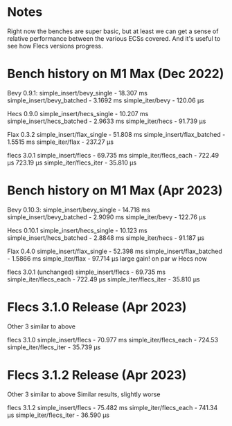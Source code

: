 # Notes

Right now the benches are super basic, but at least we can get a sense of relative performance between the various ECSs covered. And it's useful to see how Flecs versions progress.

# Bench history on M1 Max (Dec 2022)

Bevy 0.9.1:
simple_insert/bevy_single - 18.307 ms
simple_insert/bevy_batched - 3.1692 ms
simple_iter/bevy - 120.06 µs

Hecs 0.9.0
simple_insert/hecs_single - 10.207 ms 
simple_insert/hecs_batched - 2.9633 ms
simple_iter/hecs - 91.739 µs

Flax 0.3.2
simple_insert/flax_single - 51.808 ms 
simple_insert/flax_batched - 1.5515 ms
simple_iter/flax - 237.27 µs

flecs 3.0.1
simple_insert/flecs - 69.735 ms
simple_iter/flecs_each - 722.49 µs 723.19 µs
simple_iter/flecs_iter - 35.810 µs

# Bench history on M1 Max (Apr 2023)

Bevy 0.10.3:
simple_insert/bevy_single - 14.718 ms
simple_insert/bevy_batched - 2.9090 ms
simple_iter/bevy - 122.76 µs

Hecs 0.10.1
simple_insert/hecs_single - 10.123 ms 
simple_insert/hecs_batched - 2.8848 ms
simple_iter/hecs - 91.187 µs

Flax 0.4.0
simple_insert/flax_single - 52.398 ms 
simple_insert/flax_batched - 1.5866 ms
simple_iter/flax - 97.714 µs	large gain! on par w Hecs now

flecs 3.0.1 (unchanged)
simple_insert/flecs - 69.735 ms
simple_iter/flecs_each - 722.49 µs
simple_iter/flecs_iter - 35.810 µs

# Flecs 3.1.0 Release (Apr 2023)

Other 3 similar to above

flecs 3.1.0
simple_insert/flecs - 70.977 ms
simple_iter/flecs_each - 724.53
simple_iter/flecs_iter - 35.739 µs

# Flecs 3.1.2 Release (Apr 2023)

Other 3 similar to above
Similar results, slightly worse

flecs 3.1.2
simple_insert/flecs - 75.482 ms
simple_iter/flecs_each - 741.34 µs
simple_iter/flecs_iter - 36.590 µs




